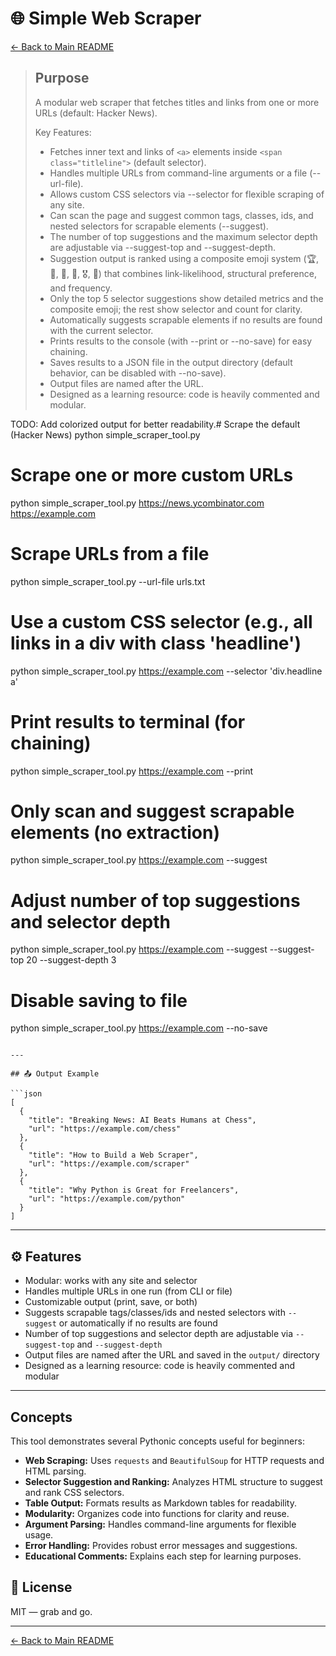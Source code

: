 # 🌐 Simple Web Scraper
[← Back to Main README](../README.md)

> ## Purpose
> A modular web scraper that fetches titles and links from one or more URLs (default: Hacker News).
>
> Key Features:
> - Fetches inner text and links of `<a>` elements inside `<span class="titleline">` (default selector).
> - Handles multiple URLs from command-line arguments or a file (--url-file).
> - Allows custom CSS selectors via --selector for flexible scraping of any site.
> - Can scan the page and suggest common tags, classes, ids, and nested selectors for scrapable elements (--suggest).
> - The number of top suggestions and the maximum selector depth are adjustable via --suggest-top and --suggest-depth.
> - Suggestion output is ranked using a composite emoji system (🏆, 🥇, 🥈, 🥉, 🎖️, 🔸) that combines link-likelihood, structural preference, and frequency.
> - Only the top 5 selector suggestions show detailed metrics and the composite emoji; the rest show selector and count for clarity.
> - Automatically suggests scrapable elements if no results are found with the current selector.
> - Prints results to the console (with --print or --no-save) for easy chaining.
> - Saves results to a JSON file in the output directory (default behavior, can be disabled with --no-save).
> - Output files are named after the URL.
> - Designed as a learning resource: code is heavily commented and modular.

TODO: Add colorized output for better readability.# Scrape the default (Hacker News)
python simple_scraper_tool.py

# Scrape one or more custom URLs
python simple_scraper_tool.py https://news.ycombinator.com https://example.com

# Scrape URLs from a file
python simple_scraper_tool.py --url-file urls.txt

# Use a custom CSS selector (e.g., all links in a div with class 'headline')
python simple_scraper_tool.py https://example.com --selector 'div.headline a'

# Print results to terminal (for chaining)
python simple_scraper_tool.py https://example.com --print

# Only scan and suggest scrapable elements (no extraction)
python simple_scraper_tool.py https://example.com --suggest

# Adjust number of top suggestions and selector depth
python simple_scraper_tool.py https://example.com --suggest --suggest-top 20 --suggest-depth 3

# Disable saving to file
python simple_scraper_tool.py https://example.com --no-save
```

---

## 📤 Output Example

```json
[
  {
    "title": "Breaking News: AI Beats Humans at Chess",
    "url": "https://example.com/chess"
  },
  {
    "title": "How to Build a Web Scraper",
    "url": "https://example.com/scraper"
  },
  {
    "title": "Why Python is Great for Freelancers",
    "url": "https://example.com/python"
  }
]
```

---

## ⚙️ Features
- Modular: works with any site and selector
- Handles multiple URLs in one run (from CLI or file)
- Customizable output (print, save, or both)
- Suggests scrapable tags/classes/ids and nested selectors with `--suggest` or automatically if no results are found
- Number of top suggestions and selector depth are adjustable via `--suggest-top` and `--suggest-depth`
- Output files are named after the URL and saved in the `output/` directory
- Designed as a learning resource: code is heavily commented and modular

---

## Concepts

This tool demonstrates several Pythonic concepts useful for beginners:

- **Web Scraping:** Uses `requests` and `BeautifulSoup` for HTTP requests and HTML parsing.
- **Selector Suggestion and Ranking:** Analyzes HTML structure to suggest and rank CSS selectors.
- **Table Output:** Formats results as Markdown tables for readability.
- **Modularity:** Organizes code into functions for clarity and reuse.
- **Argument Parsing:** Handles command-line arguments for flexible usage.
- **Error Handling:** Provides robust error messages and suggestions.
- **Educational Comments:** Explains each step for learning purposes.

## 📜 License

MIT — grab and go.

---
[← Back to Main README](../README.md)